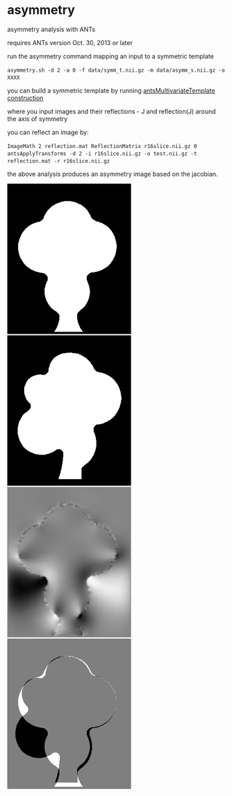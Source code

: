 asymmetry
=========

asymmetry analysis with ANTs

requires ANTs version Oct. 30, 2013 or later 

run the asymmetry command mapping an input to a symmetric template 

`asymmetry.sh -d 2 -a 0 -f data/symm_t.nii.gz -m data/asymm_s.nii.gz -o XXXX`

you can build a symmetric template by running [antsMultivariateTemplate construction](https://github.com/ntustison/TemplateBuildingExample)

where you input images and their reflections - J and reflection(J) around the axis of symmetry

you can reflect an image by:

`ImageMath 2 reflection.mat ReflectionMatrix r16slice.nii.gz 0 `
`antsApplyTransforms -d 2 -i r16slice.nii.gz -o test.nii.gz -t reflection.mat -r r16slice.nii.gz`

the above analysis produces an asymmetry image based on the jacobian.

![template](https://github.com/stnava/asymmetry/blob/master/data/symm_t.jpg?raw=true)
![Asymmetry](https://github.com/stnava/asymmetry/blob/master/data/asymm_s.jpg?raw=true)
![AsymmMeasurement](https://github.com/stnava/asymmetry/blob/master/data/asymm_measure.jpg?raw=true)
![Diff](https://github.com/stnava/asymmetry/blob/master/data/diff_of_images.jpg?raw=true)
